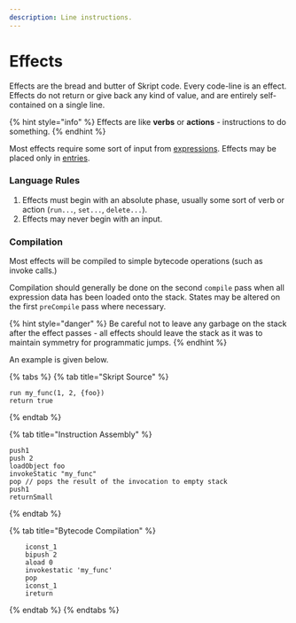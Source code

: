 ```yaml
---
description: Line instructions.
---
```


# Effects

Effects are the bread and butter of Skript code. Every code-line is an effect. Effects do not return or give back any kind of value, and are entirely self-contained on a single line.

{% hint style="info" %}
Effects are like **verbs** or **actions** - instructions to do something.
{% endhint %}

Most effects require some sort of input from [expressions](../expressions.md). Effects may be placed only in [entries](../entries/#long-form-entries).

### Language Rules

1. Effects must begin with an absolute phase, usually some sort of verb or action (`run...`,  `set...`,  `delete...`).
2. Effects may never begin with an input.

### Compilation

Most effects will be compiled to simple bytecode operations (such as invoke calls.)

Compilation should generally be done on the second `compile` pass when all expression data has been loaded onto the stack. States may be altered on the first `preCompile` pass where necessary.

{% hint style="danger" %}
Be careful not to leave any garbage on the stack after the effect passes - all effects should leave the stack as it was to maintain symmetry for programmatic jumps.
{% endhint %}

An example is given below.

{% tabs %}
{% tab title="Skript Source" %}
```clike
run my_func(1, 2, {foo})
return true
```
{% endtab %}

{% tab title="Instruction Assembly" %}
```clike
push1
push 2
loadObject foo
invokeStatic "my_func"
pop // pops the result of the invocation to empty stack
push1
returnSmall
```
{% endtab %}

{% tab title="Bytecode Compilation" %}
```clike
    iconst_1 
    bipush 2
    aload 0
    invokestatic 'my_func'
    pop
    iconst_1
    ireturn
```
{% endtab %}
{% endtabs %}

